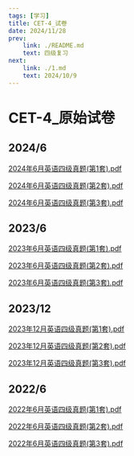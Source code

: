 ```yaml
---
tags: [学习]
title: CET-4_试卷
date: 2024/11/28
prev: 
    link: ./README.md
    text: 四级复习
next: 
    link: ./1.md
    text: 2024/10/9
---
```


# CET-4_原始试卷

## 2024/6

[2024年6月英语四级真题(第1套).pdf](./original/2024年6月英语四级真题(第1套).pdf)

[2024年6月英语四级真题(第2套).pdf](./original/2024年6月英语四级真题(第2套).pdf)

[2024年6月英语四级真题(第3套).pdf](./original/2024年6月英语四级真题(第3套).pdf)

## 2023/6

[2023年6月英语四级真题(第1套).pdf](./original/2023年6月英语四级真题(第1套).pdf)

[2023年6月英语四级真题(第2套).pdf](./original/2023年6月英语四级真题(第2套).pdf)

[2023年6月英语四级真题(第3套).pdf](./original/2023年6月英语四级真题(第3套).pdf)

## 2023/12

[2023年12月英语四级真题(第1套).pdf](./original/2023年12月英语四级真题(第1套).pdf)

[2023年12月英语四级真题(第2套).pdf](./original/2023年12月英语四级真题(第2套).pdf)

[2023年12月英语四级真题(第3套).pdf](./original/2023年12月英语四级真题(第3套).pdf)

## 2022/6

[2022年6月英语四级真题(第1套).pdf](./original/2022年6月英语四级真题(第1套).pdf)

[2022年6月英语四级真题(第2套).pdf](./original/2022年6月英语四级真题(第2套).pdf)

[2022年6月英语四级真题(第3套).pdf](./original/2022年6月英语四级真题(第3套).pdf)